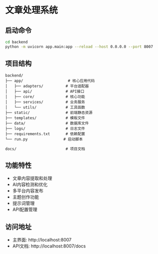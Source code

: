 # 文章处理系统

## 启动命令
```bash
cd backend
python -m uvicorn app.main:app --reload --host 0.0.0.0 --port 8007
```

## 项目结构
```
backend/
├── app/                    # 核心应用代码
│   ├── adapters/          # 平台适配器
│   ├── api/               # API接口
│   ├── core/              # 核心功能
│   ├── services/          # 业务服务
│   └── utils/             # 工具函数
├── static/                # 前端静态资源
├── templates/             # 模板文件
├── data/                  # 数据库文件
├── logs/                  # 日志文件
├── requirements.txt       # 依赖配置
└── run.py                # 启动脚本

docs/                      # 项目文档
```

## 功能特性
- 文章内容提取和处理
- AI内容检测和优化
- 多平台内容发布
- 主题创作功能
- 提示词管理
- API配置管理

## 访问地址
- 主界面: http://localhost:8007
- API文档: http://localhost:8007/docs

